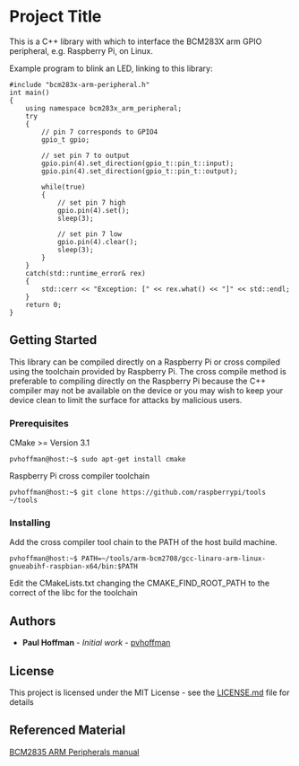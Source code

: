# Project Title

This is a C++ library with which to interface the BCM283X arm GPIO peripheral, e.g. Raspberry Pi, on Linux.

Example program to blink an LED, linking to this library:
```
#include "bcm283x-arm-peripheral.h"
int main()
{
    using namespace bcm283x_arm_peripheral;
    try
    {
        // pin 7 corresponds to GPIO4
        gpio_t gpio;

        // set pin 7 to output
        gpio.pin(4).set_direction(gpio_t::pin_t::input);
        gpio.pin(4).set_direction(gpio_t::pin_t::output);

        while(true)
        {
            // set pin 7 high
            gpio.pin(4).set();
            sleep(3);

            // set pin 7 low
            gpio.pin(4).clear();
            sleep(3);
        }
    }
    catch(std::runtime_error& rex)
    {
        std::cerr << "Exception: [" << rex.what() << "]" << std::endl;
    }
    return 0;
}
```

## Getting Started

This library can be compiled directly on a Raspberry Pi or cross compiled using the toolchain provided by Raspberry Pi.  The cross compile method is preferable to compiling directly on the Raspberry Pi because the C++ compiler may not be available on the device or you may wish to keep your device clean to limit the surface for attacks by malicious users.

### Prerequisites

CMake >= Version 3.1
```
pvhoffman@host:~$ sudo apt-get install cmake
```

Raspberry Pi cross compiler toolchain
```
pvhoffman@host:~$ git clone https://github.com/raspberrypi/tools ~/tools
```

### Installing

Add the cross compiler tool chain to the PATH of the host build machine. 
```
pvhoffman@host:~$ PATH=~/tools/arm-bcm2708/gcc-linaro-arm-linux-gnueabihf-raspbian-x64/bin:$PATH
```

Edit the CMakeLists.txt changing the CMAKE_FIND_ROOT_PATH to the correct of the libc for the toolchain

## Authors

* **Paul Hoffman** - *Initial work* - [pvhoffman](https://github.com/pvhoffman)

## License

This project is licensed under the MIT License - see the [LICENSE.md](LICENSE.md) file for details


## Referenced Material

[BCM2835 ARM Peripherals manual](BCM2835-ARM-Peripherals.pdf)

